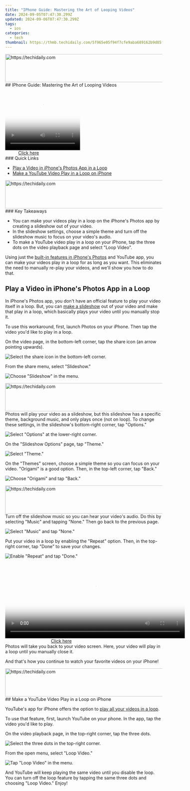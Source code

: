 ```yaml
---
title: "IPhone Guide: Mastering the Art of Looping Videos"
date: 2024-09-05T07:47:30.299Z
updated: 2024-09-06T07:47:30.299Z
tags:
  - ios
categories:
  - tech
thumbnail: https://thmb.techidaily.com/5f965e05f94f7cfe9aba689162b9d85f8fa664dac189080f055bab6b3b9724f8.jpg
---
```


<!-- affiliate ads begin -->
<a href="https://aligracehair.sjv.io/c/5597632/2135405/19272" target="_top" id="2135405">
  <img src="//a.impactradius-go.com/display-ad/19272-2135405" border="0" alt="https://techidaily.com" width="728" height="90"/>
</a>
<img height="0" width="0" src="https://aligracehair.sjv.io/i/5597632/2135405/19272" style="position:absolute;visibility:hidden;" border="0" />
<!-- affiliate ads end -->
## IPhone Guide: Mastering the Art of Looping Videos

<!-- affiliate ads begin -->
<span id="1265663">
					<video width="240" height="200" style="cursor:pointer"
           poster="//a.impactradius-go.com/display-clicktoplayimage/1265663.png"
           onclick="if(!this.playClicked){this.play();this.setAttribute('controls',true);this.playClicked=true;}">
	   <source src="//a.impactradius-go.com/display-ad/4482-1265663">
	   <img src="//a.impactradius-go.com/display-clicktoplayimage/1265663.png" style="border: none; height: 100%; width: 100%; object-fit: contain">
	</video>
	<div style="width:150px;text-align:center"><a href="javascript:window.open(decodeURIComponent('https%3A%2F%2Fmartinic.evyy.net%2Fc%2F5597632%2F1265663%2F4482'), '_blank');void(0);">Click here</a></div>
</span>
<img height="0" width="0" src="https://imp.pxf.io/i/5597632/1265663/4482" style="position:absolute;visibility:hidden;" border="0" />
<!-- affiliate ads end -->
### Quick Links

* [Play a Video in iPhone's Photos App in a Loop](https://android-unlock.techidaily.com/complete-review-and-guide-to-techeligible-frp-bypass-and-more-for-vivo-t2x-5g-by-drfone-android/)
* [Make a YouTube Video Play in a Loop on iPhone](https://screen-video-capture.techidaily.com/new-in-2024-quick-scan-maker-chrome-os/)

<!-- affiliate ads begin -->
<a href="https://aligracehair.sjv.io/c/5597632/2135361/19272" target="_top" id="2135361">
  <img src="//a.impactradius-go.com/display-ad/19272-2135361" border="0" alt="https://techidaily.com" width="728" height="90"/>
</a>
<img height="0" width="0" src="https://aligracehair.sjv.io/i/5597632/2135361/19272" style="position:absolute;visibility:hidden;" border="0" />
<!-- affiliate ads end -->
### Key Takeaways

* You can make your videos play in a loop on the iPhone's Photos app by creating a slideshow out of your video.
* In the slideshow settings, choose a simple theme and turn off the slideshow music to focus on your video's audio.
* To make a YouTube video play in a loop on your iPhone, tap the three dots on the video playback page and select "Loop Video".

 Using just the [built-in features in iPhone's Photos](https://screen-recording.techidaily.com/new-2024-approved-android-capture-king-spam-free-edition/) and YouTube app, you can make your videos play in a loop for as long as you want. This eliminates the need to manually re-play your videos, and we'll show you how to do that.

##  Play a Video in iPhone's Photos App in a Loop

 In iPhone's Photos app, you don't have an official feature to play your video itself in a loop. But, you can [make a slideshow](https://facebook-clips.techidaily.com/new-unlocking-facebook-blue-verification-a-step-by-step-guide/) out of your video and make that play in a loop, which basically plays your video until you manually stop it.

 To use this workaround, first, launch Photos on your iPhone. Then tap the video you'd like to play in a loop.

 On the video page, in the bottom-left corner, tap the share icon (an arrow pointing upwards).

![Select the share icon in the bottom-left corner.](https://static1.howtogeekimages.com/wordpress/wp-content/uploads/2022/05/1-iphone-video-share-menu.png) 

 From the share menu, select "Slideshow."

![Choose "Slideshow" in the menu.](https://static1.howtogeekimages.com/wordpress/wp-content/uploads/2022/05/2-make-slideshow-iphone.png) 

<!-- affiliate ads begin -->
<a href="https://aligracehair.sjv.io/c/5597632/1868590/19272" target="_top" id="1868590">
  <img src="//a.impactradius-go.com/display-ad/19272-1868590" border="0" alt="https://techidaily.com" width="728" height="90"/>
</a>
<img height="0" width="0" src="https://aligracehair.sjv.io/i/5597632/1868590/19272" style="position:absolute;visibility:hidden;" border="0" />
<!-- affiliate ads end -->
 Photos will play your video as a slideshow, but this slideshow has a specific theme, background music, and only plays once (not on loop). To change these settings, in the slideshow's bottom-right corner, tap "Options."

![Select "Options" at the lower-right corner.](https://static1.howtogeekimages.com/wordpress/wp-content/uploads/2022/05/3-iphone-slideshow-options.png) 

 On the "Slideshow Options" page, tap "Theme."

![Select "Theme."](https://static1.howtogeekimages.com/wordpress/wp-content/uploads/2022/05/4-iphone-slideshow-theme.png) 

 On the "Themes" screen, choose a simple theme so you can focus on your video. "Origami" is a good option. Then, in the top-left corner, tap "Back."

![Choose "Origami" and tap "Back."](https://static1.howtogeekimages.com/wordpress/wp-content/uploads/2022/05/5-change-iphone-slideshow-theme.png) 

<!-- affiliate ads begin -->
<a href="https://appsumo.8odi.net/c/5597632/2128844/7443" target="_top" id="2128844">
  <img src="//a.impactradius-go.com/display-ad/7443-2128844" border="0" alt="https://techidaily.com" width="728" height="90"/>
</a>
<img height="0" width="0" src="https://appsumo.8odi.net/i/5597632/2128844/7443" style="position:absolute;visibility:hidden;" border="0" />
<!-- affiliate ads end -->
 Turn off the slideshow music so you can hear your video's audio. Do this by selecting "Music" and tapping "None." Then go back to the previous page.

![Select "Music" and tap "None."](https://static1.howtogeekimages.com/wordpress/wp-content/uploads/2022/05/6-disable-iphone-slideshow-music.png) 

 Put your video in a loop by enabling the "Repeat" option. Then, in the top-right corner, tap "Done" to save your changes.

![Enable "Repeat" and tap "Done."](https://static1.howtogeekimages.com/wordpress/wp-content/uploads/2022/05/7-loop-iphone-slideshow.png) 

<!-- affiliate ads begin -->
<span id="1983552">
					<video width="576" height="240" style="cursor:pointer"
           poster="//a.impactradius-go.com/display-clicktoplayimage/1983552.png"
           onclick="if(!this.playClicked){this.play();this.setAttribute('controls',true);this.playClicked=true;}">
	   <source src="//a.impactradius-go.com/display-ad/22993-1983552">
	   <img src="//a.impactradius-go.com/display-clicktoplayimage/1983552.png" style="border: none; height: 100%; width: 100%; object-fit: contain">
	</video>
	<div style="width:360px;text-align:center"><a href="javascript:window.open(decodeURIComponent('https%3A%2F%2Fhomestyler.sjv.io%2Fc%2F5597632%2F1983552%2F22993'), '_blank');void(0);">Click here</a></div>
</span>
<img height="0" width="0" src="https://imp.pxf.io/i/5597632/1983552/22993" style="position:absolute;visibility:hidden;" border="0" />
<!-- affiliate ads end -->
 Photos will take you back to your video screen. Here, your video will play in a loop until you manually close it.

 And that's how you continue to watch your favorite videos on your iPhone!

<!-- affiliate ads begin -->
<a href="https://appsumo.8odi.net/c/5597632/2024351/7443" target="_top" id="2024351">
  <img src="//a.impactradius-go.com/display-ad/7443-2024351" border="0" alt="https://techidaily.com" width="728" height="90"/>
</a>
<img height="0" width="0" src="https://appsumo.8odi.net/i/5597632/2024351/7443" style="position:absolute;visibility:hidden;" border="0" />
<!-- affiliate ads end -->
##  Make a YouTube Video Play in a Loop on iPhone

 YouTube's app for iPhone offers the option to [play all your videos in a loop](https://bypass-frp.techidaily.com/in-2024-how-to-bypass-vivo-y17s-frp-in-3-different-ways-by-drfone-android/).

 To use that feature, first, launch YouTube on your phone. In the app, tap the video you'd like to play.

 On the video playback page, in the top-right corner, tap the three dots.

![Select the three dots in the top-right corner.](https://static1.howtogeekimages.com/wordpress/wp-content/uploads/2022/05/8-youtube-video-menu.png) 

 From the open menu, select "Loop Video."

![Tap "Loop Video" in the menu.](https://static1.howtogeekimages.com/wordpress/wp-content/uploads/2022/05/9-loop-youtube-video.png) 

 And YouTube will keep playing the same video until you disable the loop. You can turn off the loop feature by tapping the same three dots and choosing "Loop Video." Enjoy!

<ins class="adsbygoogle"
     style="display:block"
     data-ad-format="autorelaxed"
     data-ad-client="ca-pub-7571918770474297"
     data-ad-slot="1223367746"></ins>



<ins class="adsbygoogle"
     style="display:block"
     data-ad-client="ca-pub-7571918770474297"
     data-ad-slot="8358498916"
     data-ad-format="auto"
     data-full-width-responsive="true"></ins>


